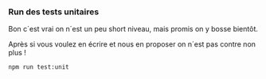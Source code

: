 ### Run des tests unitaires

Bon c´est vrai on n´est un peu short niveau, mais promis on y bosse bientôt.

Après si vous voulez en écrire et nous en proposer on n´est pas contre non plus !

```bash
npm run test:unit
```

